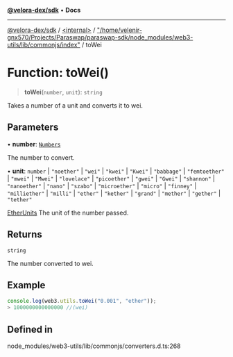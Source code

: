 [**@velora-dex/sdk**](../../../../README.md) • **Docs**

***

[@velora-dex/sdk](../../../../globals.md) / [\<internal\>](../../../README.md) / ["/home/velenir-gnx570/Projects/Paraswap/paraswap-sdk/node\_modules/web3-utils/lib/commonjs/index"](../README.md) / toWei

# Function: toWei()

> **toWei**(`number`, `unit`): `string`

Takes a number of a unit and converts it to wei.

## Parameters

• **number**: [`Numbers`](../../../type-aliases/Numbers.md)

The number to convert.

• **unit**: `number` \| `"noether"` \| `"wei"` \| `"kwei"` \| `"Kwei"` \| `"babbage"` \| `"femtoether"` \| `"mwei"` \| `"Mwei"` \| `"lovelace"` \| `"picoether"` \| `"gwei"` \| `"Gwei"` \| `"shannon"` \| `"nanoether"` \| `"nano"` \| `"szabo"` \| `"microether"` \| `"micro"` \| `"finney"` \| `"milliether"` \| `"milli"` \| `"ether"` \| `"kether"` \| `"grand"` \| `"mether"` \| `"gether"` \| `"tether"`

[EtherUnits](../type-aliases/EtherUnits.md) The unit of the number passed.

## Returns

`string`

The number converted to wei.

## Example

```ts
console.log(web3.utils.toWei("0.001", "ether"));
> 1000000000000000 //(wei)
```

## Defined in

node\_modules/web3-utils/lib/commonjs/converters.d.ts:268
